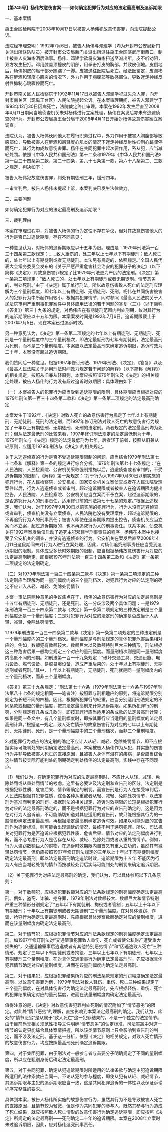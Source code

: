 **【第745号】杨伟故意伤害案——如何确定犯罪行为对应的法定最高刑及追诉期限**

一、基本案情

禹王台区检察院于2008年10月17日以被告人杨伟犯故意伤害罪，向法院提起公诉。

法院经审理查明：1992年7月6日，被告人杨伟与邓建学（均为开封市公安局新门关派出所联防队员）被开封市公安局新门关派出所派往禹王台区演武厅街西口，制止被害人皮海彬酒后滋事。杨伟、邓建学欲将皮海彬扭送至派出所，皮不听劝阻，双方发生扭打。邓用膝盖顶撞皮的阴部，用拳击打皮的胸部，并致皮倒地。皮倒地后，杨伟朝皮的躯干部分踢踹了一脚。皮被送往医院后死亡。经法医鉴定，皮海彬系在醉酒和轻度心肌炎的情况下，外力作用于胸腹部等敏感部位，导致迷走神经反射性抑制心跳骤停而死亡。

开封市南关区人民检察院于1992年11月17日以被告人邓建学犯过失杀人罪，向开封市南关区（现禹王台区）人民法院提起公诉。在本案审理期间，被告人邓建学于1993年12月30日因病死亡，法院裁定终止审理。本案在1992年发生后直至2008年4月11日期间当地侦查机关未对杨伟进行立案处理，杨伟在案发后亦未有逃避侦查的行为。开封市公安局禹王台分局于2008年4月11日开始对杨伟故意伤害案立案调查。

法院认为，被告人杨伟伙同他人在履行职务过程中，外力作用于被害人胸腹部等敏感部位，导致被害人在醉酒和患轻度心肌炎的情况下迷走神经反射性抑制心跳骤停而死亡，其行为构成故意伤害罪。杨伟在共同犯罪中起次要作用，系从犯，应当减轻处罚。依照《中华人民共和国刑法》第十二条和1979年《中华人民共和国刑法》第一百三十四条第二款，第二十四条，第六十七条第一款，第六十八条第二、三款之规定，判决如下：

被告人杨伟犯故意伤害罪，判处有期徒刑三年，缓刑四年。

一审宣判后，被告人杨伟未提起上诉，本案判决已发生法律效力。

二、主要问题

如何确定犯罪行为对应的法定最高刑及追诉期限？

三、裁判理由

本案在审理过程中，对被告人杨伟的行为定性不存在争议，但对其故意伤害他人的行为是否已过追诉期限，存在不同意见：

一种意见认为，对杨伟的追诉期限应以十五年为限。理由是：1979年刑法第一百三十四条第二款规定：……致人重伤的，处三年以上七年以下有期徒刑；致人死亡的，处七年以上有期徒刑或者无期徒刑。本法另有规定的，依照规定。”全国人民代表大会常务委员会发布的《关于严惩严重危害社会治安的犯罪分子的决定》（以下简称《决定》）对故意伤害罪规定了比1979年刑法更为严厉的法定刑。《决定》第一条第二项规定：“致人死亡的，处七年以上有期徒刑或者无期徒刑。情节恶劣的，判处死刑。”由于《决定》属于单行刑法，所以故意伤害致人死亡的法定刑应理解为三个量刑幅度，即七年以上有期徒刑、无期徒刑、死刑。杨伟在共同伤害被害人的犯罪行为中所起作用较小，根据其犯罪情节，同时参照《最高人民法院关于人民法院审判严重刑事犯罪案件中具体应用法律的若干问题的答复（三）》（以下简称《答复》）第三十九条的规定，对杨伟应在有期徒刑范围内判处刑期，故对其行为的追诉期限应以十五年为限。本案案发时间是1992年7月6日，追诉期限截止于2007年7月5日，现在本案已过追诉时效。

另一种意见认为，《决定》第一条第二项规定的七年以上有期徒刑、无期徒刑、死刑是一个量刑幅度中的三个量刑档次，即法定最低刑为七年有期徒刑，法定最高刑为死刑，而不是三个量刑幅度。本案应以法定最高刑来确定追诉期限，追诉时效为二十年，本案没有超过追诉期限。

我们赞同后一种意见。根据1997年修订刑法、1979年刑法、《决定》、《答复》以及《最高人民法院关于适用刑法时间效力规定若干问题的解释》（以下简称《解释》）的相关规定，按照从旧兼从轻原则，本案应按照1979年刑法及《决定》的相关规定处理，被告人杨伟的行为没有超过追诉时效期限：具体理由如下：

（一）本案被告人的犯罪行为应当受到追诉期限的限制，具体期限应当根据对应的1979年刑法第一百三十四条第二款和《决定》第一条第二项规定的法定最高刑确定

本案发生于1992年，《决定》对致人死亡的故意伤害行为规定了七年以上有期徒刑、无期徒刑、死刑的法定刑，而1997年修订刑法对致人死亡的故意伤害行为规定了十年以上有期徒刑、无期徒刑、死刑的法定刑。两者规定的法定最高刑均为死刑；但从法定最低刑的比较来看，1997年修订刑法规定的法定最低刑为十年，1979年刑法与《决定》规定的法定最低刑为七年，后者轻于前者，按照从旧兼从轻原则，应适用1979年刑法与《决定》的相关规定。

关于未逃避侦查的行为是否不受追诉期限限制的问题，应当结合1979年刑法第七十七条和《解释》第一条的规定进行综合分析。1979年刑法第七十七条规定：“在人民法院、人民检察院、公安机关采取强制措施以后，逃避侦查或者审判的，不受追诉期限的限制”，《解释》第一条规定：“对于行为人1997年9月30日以前实施的犯罪行为，在人民检察院、公安机关、国家安全机关立案侦查或者在人民法院受理案件以后，行为人逃避侦查或者审判，超过追诉期限或者被害人在追诉期限内提出控告，人民法院、人民检察院、公安机关应当立案而不予立案，超过追诉期限的，是否追究行为人的刑事责任，适用修订前的刑法第七十七条的规定。”根据上述规定，我们认为，对于1997年9月30日以前实施的犯罪行为，行为人没有逃避侦查或者审判，侦查机关没有立案侦查，人民法院也没有受理案件，超过追诉期限的，不再追究行为人的刑事责任；被害人即使在追诉期限内提出控告，侦查机关应当立案而不立案，超过追诉期限的，也不再追究行为人的刑事责任。联系本案，侦查机关在1992年案发后仅启动了追究主犯邓建学刑事责任的程序，杨伟在本案中也接受了公安机关的调查，并没有逃避侦查的行为。公安机关在案发后直至2008年4月11日这段期间未对行为人进行立案处理，因此，对杨伟追究刑事责任应当受到追诉期限的限制。具体应受多长时效期限的限制，应当根据杨伟故意伤害行为对应的法定最高刑确定，即根据1979年刑法第一百三十四条第二款和《决定》第一条第二项规定的法定刑确定。

（二）对1979年刑法第一百三十四条第二款与《决定》第一条第二项规定的三种法定刑应当理解为同一量刑幅度内的三个量刑档次，对犯罪行为对应的法定刑的确定不应计入从轻、减轻、免除处罚情节

本案一审法院两种意见的争议焦点在于，杨伟的故意伤害行为对应的法定最高刑是十五年有期徒刑、无期徒刑，还是死刑。这一分歧涉及两个具体问题：一是1979年刑法第一百三十四条第二款与《决定》第一条第二项规定的三种法定刑是三个量刑幅度还是一个量刑幅度；二是对犯罪行为对应的法定刑的确定是否应当计人从轻、减轻、免除处罚情节。

1.1979年刑法第一百三十四条第二款与《决定》第一条第二项规定的三种法定刑是一个量刑幅度内的三个量刑档次。量刑幅度是与刑法规定的具体犯罪危害后果相对应的。例如，数额犯有数额较大、数额巨大以及数额特别巨大三种情形，刑法根据这三种危害后果一般均会规定三个对应的量刑幅度。而量刑档次则是同一量刑幅度内高低不同的刑期。如刑法第一百一十九条规定：“破坏交通工具、交通设施、电力设备、燃气设备、易燃易爆设备，造成严重后果的，处十年以上有期徒刑、无期徒刑或者死刑。”其中，十年以上有期徒刑，无期徒刑、死刑就是同一量刑幅度内的三个量刑档次，而非三个量刑幅度。

《答复》第三十九条规定：“刑法第七十六条（1979年刑法第七十六条与1997年刑法第八十七条的规定相同——笔者注）按照罪与刑相适应的原则，将追诉期限分别规定为长短不同的四档，因此，根据所犯罪行的轻重，应当分别适用刑法规定的不同条款或相应的量刑幅度，按其法定最高刑来计算追诉期限。如果所犯罪行的刑罚，分别规定有几条或几款时，即按其罪行应当适用的条或款的法定最高刑计算；如果是同一条文中，有几个量刑幅度时，即按其罪行应当适用的量刑幅度的法定最高刑计算。”根据这一规定，致人死亡情形的故意伤害行为对应的七年以上有期徒刑、无期徒刑、死刑，是一个量刑幅度中的三个量刑档次，而非三个量刑幅度。

2.对犯罪行为对应的法定刑的确定不应计人从轻、减轻、免除处罚情节，即不应根据实际可能判处的刑期确定法定最高刑。本案被告人杨伟作为从犯，其实施的伤害行为并非导致被害人死亡的直接原因，且被害人身体有潜在的疾病，是否应当综合这些情节按实际可能判处的刑期确定判处杨伟的法定最高刑，实践中存在不同观点。

（1）我们认为，在确定犯罪行为对应的法定最高刑时，不应计人从轻、减轻、免除处罚或从重处罚情节的考虑。这里有必要论及法定刑和宣告刑的区分。法定刑是根据犯罪性质、危害后果、情节等确定的刑罚。而宣告刑是行为人在接受审判后，人民法院根据其犯罪性质，综合各种从重或者从轻、减轻、免除处罚情节，以法定刑为基准而判定的刑罚。根据刑法的相关规定，追诉时效期限的长短是根据犯罪行为对应的法定最高刑确定的，而不是根据犯罪行为对应的宣告刑确定的。这是因为在对行为人追诉前，不可能确切知道对其应适用的宣告刑，故只能根据其行为的一般情形确定法定最高刑，再根据法定最高刑确定追诉时效。如果以可能对应的宣告刑作为追诉标准，则可能会出现漏诉的情况，最终不利于惩罚犯罪。所以，司法机关对犯罪行为是否追诉应根据犯罪性质、危害后果、情节对应的法定刑幅度进行判断，而不必考虑行为人是否存在从轻、减轻、免除处罚或者从重处罚情节。例如，行为人盗窃数额巨大的财物，在追诉时效期限内自首又有重大立功的，虽然其有减轻处罚情节，但仍应按照1997年修订刑法规定的三年以上十年以下有期徒刑幅度确定法定最高刑。即以法定最高刑确定追诉时效，追诉期限为十五年.不能因为行为人有应当减轻处罚的情节而按减轻处罚后实际可能判处的刑罚来确定追诉期限。

（2）关于犯罪行为对应法定最高刑的确定，我们认为，可以具体参照以下几条原则：

第一，对于数额犯，应根据犯罪数额对应的刑法条款规定的刑罚幅度确定法定最高刑。例如，盗窃、诈骗、抢夺罪，1979年刑法对数额较大、数额巨大和情节特别严重三种情形分别规定了“五年以下有期徒刑、拘役或者管制；五年以上十年以下有期徒刑；十年以上有期徒刑或者无期徒刑”三个量刑幅度。在对具体盗窃、诈骗、抢夺行为确定法定最高刑时，先应根据具体涉案数额确定对应的量刑幅度，进而在该量刑幅度内确定法定最高刑。

第二，对于情节犯，应根据犯罪情节对应的刑法条款规定的刑罚幅度确定法定最高刑。如1997年修订刑法对“交通肇事犯罪致人重伤、死亡或者使公私财产遭受重大损失的”，交通运输肇事后逃逸或者有其他特别恶劣情节”和“因逃逸致人死亡”三种情形，规定了三年以下有期徒刑或者拘役、三年以上七年以下有期徒刑、七年以上有期徒刑三个量刑幅度。在对具体交通肇事行为确定法定最高刑时，先应根据具体犯罪情节确定对应的量刑幅度，进而在该量刑幅度内确定法定最高刑。

第三，对于结果犯，应根据犯罪结果所对应的刑法条款规定的刑罚幅度确定法定最高刑。以故意伤害罪为例，1979年刑法对致人轻伤、重伤、死亡三种结果规定了三个量刑幅度，在对具体伤害行为确定法定最高刑时，先应根据轻伤、重伤、死亡的犯罪结果确定对应的量刑幅度，进而在该量刑幅度内确定法定最高刑。

值得注意的是，《决定》对故意伤害犯罪判处死刑的情况附加了“情节恶劣”的限定。对此处“情节恶劣”的理解，直接影响到本案法定最高刑的确定。我们认为，此处的“情节恶劣”是从属于“致人死亡”这一犯罪结果的，不是一个独立的法定情节。由于目前尚无相关规范性指导文件明确“情节恶劣”的认定标准，司法实践中对这一情节的认定只能综合具体案情把握，所以该类情节原则上只会影响到宣告刑的判定，而不涉及法定刑。基于这一分析，依照《决定》的相关规定，对致人死亡情形的故意伤害行为，均应按照最高刑死刑确定追诉期限。

第四，对于集团犯罪，由于刑法对一般参与者与首要分子明确规定了不同的量刑幅度，所以应在甄别身份后确定法定最高刑。

第五，对于共同犯罪，确定从犯追诉期限时所适用的法律条款与确定主犯追诉期限所适用的法律条款应当同一。不论从犯的参与程度，即使从犯有从轻、减轻情节，其追诉期限与主犯的追诉期限应当一致，这是共同犯罪追诉的一体性以及保证诉讼程序完整性的要求。

具体到本案，被告人杨伟所实施的故意伤害行为，虽然其行为不是导致被害人死亡的直接原因，且情节较为轻微，但是作为共同犯罪的参与人，既然其参与行为造成了死亡结果，就应按照致人死亡情形的故意伤害行为确定追诉期限，即应按照《决定》所规定的法定最高刑——死刑确定二十年的追诉期限。本案在2008年立案时未过追诉期限，因此，应对杨伟追究刑事责任。